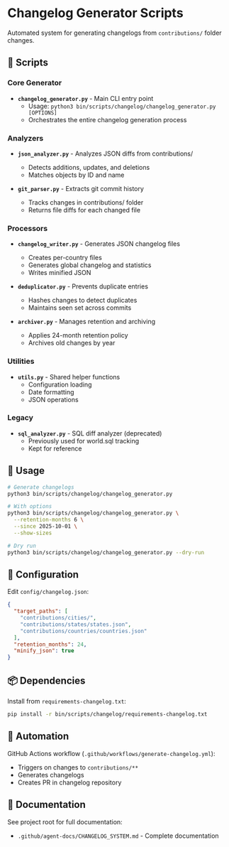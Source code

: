 # Changelog Generator Scripts

Automated system for generating changelogs from `contributions/` folder changes.

## 📁 Scripts

### Core Generator
- **`changelog_generator.py`** - Main CLI entry point
  - Usage: `python3 bin/scripts/changelog/changelog_generator.py [OPTIONS]`
  - Orchestrates the entire changelog generation process

### Analyzers
- **`json_analyzer.py`** - Analyzes JSON diffs from contributions/
  - Detects additions, updates, and deletions
  - Matches objects by ID and name

- **`git_parser.py`** - Extracts git commit history
  - Tracks changes in contributions/ folder
  - Returns file diffs for each changed file

### Processors
- **`changelog_writer.py`** - Generates JSON changelog files
  - Creates per-country files
  - Generates global changelog and statistics
  - Writes minified JSON

- **`deduplicator.py`** - Prevents duplicate entries
  - Hashes changes to detect duplicates
  - Maintains seen set across commits

- **`archiver.py`** - Manages retention and archiving
  - Applies 24-month retention policy
  - Archives old changes by year

### Utilities
- **`utils.py`** - Shared helper functions
  - Configuration loading
  - Date formatting
  - JSON operations

### Legacy
- **`sql_analyzer.py`** - SQL diff analyzer (deprecated)
  - Previously used for world.sql tracking
  - Kept for reference

## 🚀 Usage

```bash
# Generate changelogs
python3 bin/scripts/changelog/changelog_generator.py

# With options
python3 bin/scripts/changelog/changelog_generator.py \
  --retention-months 6 \
  --since 2025-10-01 \
  --show-sizes

# Dry run
python3 bin/scripts/changelog/changelog_generator.py --dry-run
```

## 📝 Configuration

Edit `config/changelog.json`:
```json
{
  "target_paths": [
    "contributions/cities/",
    "contributions/states/states.json",
    "contributions/countries/countries.json"
  ],
  "retention_months": 24,
  "minify_json": true
}
```

## 📦 Dependencies

Install from `requirements-changelog.txt`:
```bash
pip install -r bin/scripts/changelog/requirements-changelog.txt
```

## 🔄 Automation

GitHub Actions workflow (`.github/workflows/generate-changelog.yml`):
- Triggers on changes to `contributions/**`
- Generates changelogs
- Creates PR in changelog repository

## 📖 Documentation

See project root for full documentation:
- `.github/agent-docs/CHANGELOG_SYSTEM.md` - Complete documentation
